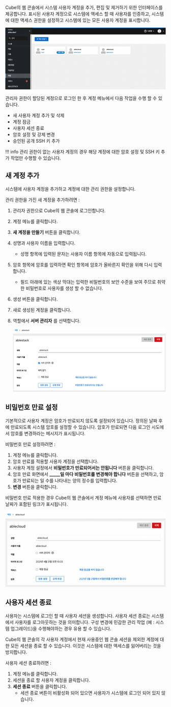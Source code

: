 Cube의 웹 콘솔에서 시스템 사용자 계정을 추가, 편집 및 제거하기 위한 인터페이스를 제공합니다. 표시된 사용자 계정으로 시스템에 액세스 할 때 사용자를 인증하고, 시스템에 대한 액세스 권한을 설정하고 시스템에 있는 모든 사용자 계정을 표시합니다. 

![cube-account-list.png](../../assets/images/cube-account-list.png)

관리자 권한이 할당된 계정으로 로그인 한 후 계정 메뉴에서 다음 작업을 수행 할 수 있습니다.

- 새 사용자 계정 추가 및 삭제
- 계정 잠금
- 사용자 세션 종료
- 암호 설정 및 강제 변경
- 승인된 공개 SSH 키 추가

!!! info 
    관리 권한이 없는 사용자 계정의 경우 해당 계정에 대한 암호 설정 및 SSH 키 추가 작업만 수행할 수 있습니다.

## 새 계정 추가
시스템에 사용자 계정을 추가하고 계정에 대한 관리 권한을 설정합니다.

관리 권한을 가진 새 계정을 추가하려면 : 

1. 관리자 권한으로 Cube의 웹 콘솔에 로그인합니다.
2. 계정 메뉴를 클릭합니다.
3. **새 계정을 만들기** 버튼을 클릭합니다.
4. 성명과 사용자 이름을 입력합니다.
    - 성명 항목에 입력된 문자는 사용자 이름 항목에 자동으로 입력됩니다. 
5. 암호 항목에 암호를 입력하면 확인 항목에 암호가 올바른지 확인을 위해 다시 입력합니다.
    - 필드 아래에 있는 색상 막대는 입력한 비밀번호의 보안 수준을 보여 주므로 취약한 비밀번호로 사용자를 생성 할 수 없습니다.
6. 생성 버튼을 클릭합니다.
7. 새로 생성된 계정을 클릭합니다.
8. 역할에서 **서버 관리자** 를 선택합니다.

    ![cube-account-role.png](../../assets/images/cube-account-role.png)

## 비밀번호 만료 설정
기본적으로 사용자 계정은 암호가 만료되지 않도록 설정되어 있습니다. 정의된 날짜 후에 만료되도록 시스템 암호를 설정할 수 있습니다. 암호가 만료되면 다음 로그인 시도에서 암호를 변경하라는 메시지가 표시됩니다.

비밀번호 만료 설정하려면 : 

1. 계정 메뉴를 클릭합니다.
2. 암호 만료를 적용할 사용자 계정을 선택합니다.
3. 사용자 계정 설정에서 **비밀번호가 만료되어서는 안됩니다** 버튼을 클릭합니다.
4. 암호 만료 화면에서 **_____일 마다 비밀번호를 변경해야 합니다** 버튼을 선택하고, 암호가 만료되는 일 수를 나타내는 양의 정수를 입력합니다.
5. **변경** 버튼을 클릭합니다.

비밀번호 만료 적용한 경우 Cube의 웹 콘솔에서 계정 메뉴에 사용자를 선택하면 만료 날짜가 포함된 링크가 표시됩니다.

![cube-account-password.png](../../assets/images/cube-account-password.png)


## 사용자 세션 종료
사용자는 시스템에 로그인 할 때 사용자 세션을 생성합니다. 사용자 세션 종료는 시스템에서 사용자를 로그아웃하는 것을 의미합니다. 구성 변경에 민감한 관리 작업 (예 : 시스템 업그레이드)을 수행해야하는 경우 유용 할 수 있습니다.

Cube의 웹 콘솔의 각 사용자 계정에서 현재 사용중인 웹 콘솔 세션을 제외한 계정에 대한 모든 세션을 종료 할 수 있습니다. 이것은 시스템에 대한 액세스를 잃어버리는 것을 방지합니다.

사용자 세션 종료하려면 : 

1. 계정 메뉴를 클릭합니다.
2. 세션을 종료 할 사용자 계정을 클릭합니다.
3. **세션 종료** 버튼을 클릭합니다.
    - 세션 종료 버튼이 비활성화 되어 있으면 사용자가 시스템에 로그인 되어 있지 않습니다.
